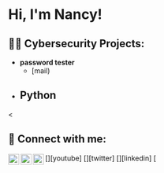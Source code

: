 <h1>Hi, I'm Nancy! </h1>

<h2>👨‍💻 Cybersecurity Projects:</h2>

- <b>password tester </b>
  - [mail)
- <b>Python</b>
  - 

<
<h2> 🤳 Connect with me:</h2>
[<img align="left" alt="Nancy Nnamdi | YouTube" width="22px" src="https://cdn.jsdelivr.net/npm/simple-icons@v3/icons/youtube.svg" />][youtube]
[<img align="left" alt="Nancy Nnamdi | Twitter" width="22px" src="https://cdn.jsdelivr.net/npm/simple-icons@v3/icons/twitter.svg" />][twitter]
[<img align="left" alt="Nancy Nnamdi | LinkedIn" width="22px" src="https://cdn.jsdelivr.net/npm/simple-icons@v3/icons/linkedin.svg" />][linkedin]
[<img align="left" alt="Nancy Nnamdi | Instagram" width="22px" src="https://cdn.jsdelivr.net/npm/simp



[twitter]: https://twitter.com/urfave_nancy
[youtube]: https://www.youtube.com/xoxonancy/
[instagram]: https://www.instagram.com/urfave.nancy/
[linkedin]: https://linkedin.com/in/nancynnamdi234

<!--
**joshmadakor1/joshmadakor1** is a ✨ _special_ ✨ repository because its `README.md` (this file) appears on your GitHub profile.

Here are some ideas to get you started:

- 🔭 I’m currently working on ...
- 🌱 I’m currently learning ...
- 👯 I’m looking to collaborate on ...
- 🤔 I’m looking for help with ...
- 💬 Ask me about ...
- 📫 How to reach me: ...
- 😄 Pronouns: ...
- ⚡ Fun fact: ...
-->
